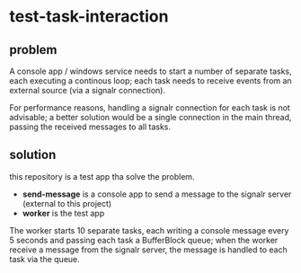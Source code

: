 # test-task-interaction

## problem

A console app / windows service needs to start a number of separate tasks, each executing a continous loop; each task needs to receive events from an external source (via a signalr connection).

For performance reasons, handling a signalr connection for each task is not advisable; a better solution would be a single connection in the main thread, passing the received messages to all tasks.

## solution

this repository is a test app tha solve the problem.

- **send-message** is a console app to send a message to the signalr server (external to this project)
- **worker** is the test app

The worker starts 10 separate tasks, each writing a console message every 5 seconds and passing each task a BufferBlock queue; when the worker receive a message from the signalr server, the message is handled to each task via the queue.
